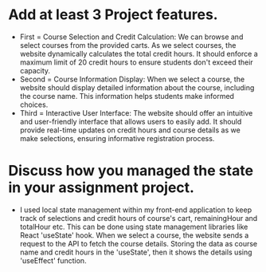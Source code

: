 # Add at least 3 Project features. 
- First = Course Selection and Credit Calculation: We can browse and select courses from the provided carts. As we select courses, the website dynamically calculates the total credit hours. It should enforce a maximum limit of 20 credit hours to ensure students don't exceed their capacity.
- Second = Course Information Display: When we select a course, the website should display detailed information about the course, including the course name. This information helps students make informed choices.
- Third = Interactive User Interface: The website should offer an intuitive and user-friendly interface that allows users to easily add. It should provide real-time updates on credit hours and course details as we make selections, ensuring informative registration process.

# Discuss how you managed the state in your assignment project.
- I used local state management within my front-end application to keep track of selections and credit hours of course's cart, remainingHour and totalHour etc. This can be done using state management libraries like React 'useState' hook. When we select a course, the website sends a request to the API to fetch the course details. Storing the data as course name and credit hours in the 'useState', then it shows the details using 'useEffect' function.
